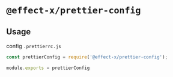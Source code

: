 # `@effect-x/prettier-config`

## Usage

config `.prettierrc.js`

```javascript
const prettierConfig = require('@effect-x/prettier-config');

module.exports = prettierConfig
```
